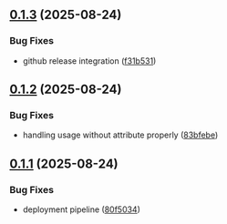 ## [0.1.3](https://github.com/synapsmedia/ghost-activitypub-embed/compare/v0.1.2...v0.1.3) (2025-08-24)


### Bug Fixes

* github release integration ([f31b531](https://github.com/synapsmedia/ghost-activitypub-embed/commit/f31b5311b1fb94e316e54e46e384a4be6055eb90))

## [0.1.2](https://github.com/synapsmedia/ghost-activitypub-embed/compare/v0.1.1...v0.1.2) (2025-08-24)


### Bug Fixes

* handling usage without attribute properly ([83bfebe](https://github.com/synapsmedia/ghost-activitypub-embed/commit/83bfebe81b3f2b3b8d6b9acf6fe5f2a3bc267451))

## [0.1.1](https://github.com/synapsmedia/ghost-activitypub-embed/compare/v0.1.0...v0.1.1) (2025-08-24)


### Bug Fixes

* deployment pipeline ([80f5034](https://github.com/synapsmedia/ghost-activitypub-embed/commit/80f50348d7c911ee92c4980db3d64449820e7793))
